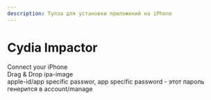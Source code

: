```yaml
---
description: Тулза для установки приложений на iPhone
---
```


# Cydia Impactor

Connect your iPhone  
Drag & Drop ipa-image  
apple-id/app specific passwor, app specific password - этот пароль генерится в account/manage

